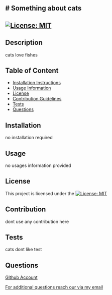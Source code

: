 
## # Something about cats

## [![License: MIT](https://img.shields.io/badge/License-MIT-yellow.svg)](https://opensource.org/licenses/MIT)

## Description 

cats love fishes

## Table of Content
- [Installation Instructions](#installation)
- [Usage Information](#usage)
- [License](#license)
- [Contribution Guidelines](#contribution)
- [Tests](#tests)
- [Questions](#questions)


## Installation

no installation required

## Usage

no usages information provided

## License

This project is licensed under the [![License: MIT](https://img.shields.io/badge/License-MIT-yellow.svg)](https://opensource.org/licenses/MIT)

## Contribution

dont use any contribution here

## Tests

cats dont like test

## Questions

[Github Account](https://www.github.com/zmzhong1)

[For additional questions reach our via my email](mailto:zmzhong1215@gmail.com)

